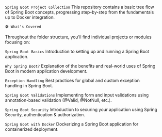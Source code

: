 `Spring Boot Project Collection`
This repository contains a basic tree flow of Spring Boot concepts, progressing step-by-step from the fundamentals up to Docker integration.

`🛠️ What's Covered`

Throughout the folder structure, you'll find individual projects or modules focusing on:

`Spring Boot Basics`
Introduction to setting up and running a Spring Boot application.

`Why Spring Boot?`
Explanation of the benefits and real-world uses of Spring Boot in modern application development.

`Exception Handling`
Best practices for global and custom exception handling in Spring Boot.

`Spring Boot Validations`
Implementing form and input validations using annotation-based validation (@Valid, @NotNull, etc.).

`Spring Boot Security`
Introduction to securing your application using Spring Security, authentication & authorization.

`Spring Boot with Docker`
Dockerizing a Spring Boot application for containerized deployment.
